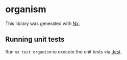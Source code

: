 # organism

This library was generated with [Nx](https://nx.dev).

## Running unit tests

Run `nx test organism` to execute the unit tests via [Jest](https://jestjs.io).
